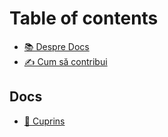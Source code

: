 # Table of contents

* [📚 Despre Docs](README.md)
* [✍ Cum să contribui](contributions.md)

## Docs

* [📖 Cuprins](docs/cuprins.md)

